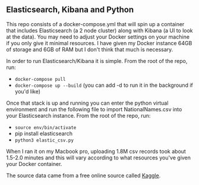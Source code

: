 ## Elasticsearch, Kibana and Python

This repo consists of a docker-compose.yml that will spin up a container that includes Elasticsearch (a 2 node cluster) along with Kibana (a UI to look at the data).  You may need to adjust your Docker settings on your machine if you only give it minimal resources.  I have given my Docker instance 64GB of storage and 6GB of RAM but I don't think that much is necessary.

In order to run Elasticsearch/Kibana it is simple.  From the root of the repo, run:
+ `docker-compose pull`
+ `docker-compose up --build`  (you can add -d to run it in the background if you'd like)

Once that stack is up and running you can enter the python virtual environment and run the following file to import NationalNames.csv into your Elasticsearch instance.  From the root of the repo, run:
+ `source env/bin/activate`
+ pip install elasticsearch
+ `python3 elastic_csv.py`

When I ran it on my Macbook pro, uploading 1.8M csv records took about 1.5-2.0 minutes and this will vary according to what resources you've given your Docker container.

The source data came from a free online source called [Kaggle](https://www.kaggle.com/kaggle/us-baby-names).
